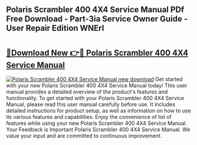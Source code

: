 ## Polaris Scrambler 400 4X4 Service Manual PDf Free Download - Part-3ia Service Owner Guide - User Repair Edition WNErI

# <h2><a href="http://bc73848.oget.top/?id=Polaris+Scrambler+400+4X4+Service+Manual">🔗Download New 👉🔴 Polaris Scrambler 400 4X4 Service Manual</a></h2>

[![Polaris Scrambler 400 4X4 Service Manual new download](https://i.imgur.com/5g1atiW.png)](http://bc73848.oget.top/?id=Polaris+Scrambler+400+4X4+Service+Manual)
Get started with your new Polaris Scrambler 400 4X4 Service Manual today! This user manual provides a detailed overview of the product's features and functionality. To get started with your Polaris Scrambler 400 4X4 Service Manual, please read this user manual carefully before use. It includes detailed instructions for product setup, as well as information on how to use its various features and capabilities. Enjoy the convenience of list of features while using your new Polaris Scrambler 400 4X4 Service Manual. Your Feedback is Important Polaris Scrambler 400 4X4 Service Manual. We value your input and are committed to continuous improvement.
